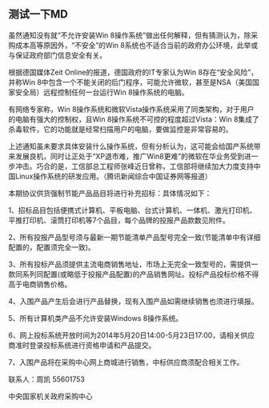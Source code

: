 ## 测试一下MD


虽然通知没有就“不允许安装Win 8操作系统”做出任何解释，但有猜测认为，除采购成本高等原因外，“不安全”的Win 8系统也不适合当前的政府办公环境，此举或与保证政府部门信息安全有关。

根据德国媒体Zeit Online的报道，德国政府的IT专家认为Win 8存在“安全风险”，并称Win 8中包含一个不能关闭的后门程序，可能允许微软，甚至是NSA（美国国家安全局）远程控制任何一台运行Win 8操作系统的电脑。

有网络专家称，Win 8操作系统和微软Vista操作系统采用了同类架构，对于用户的电脑有强大的控制权，且Win 8操作系统不可控的程度超过Vista：Win 8集成了杀毒软件，它的功能就是经常扫描用户的电脑，要做监控是非常容易的。

上述通知虽未要求具体安装什么操作系统，但有分析认为，这可能会给国产系统带来发展良机，同时让正处于“XP退市难，推广Win8更难”的微软在华业务受到进一步冲击。巧合的是，工信部总工程师张峰近日曾称，工信部将继续加大力度支持中国Linux操作系统的研发应用。（腾讯新闻综合中国证券网等报道）

本期协议供货强制节能产品品目将进行补充招标：具体情况如下：

1、招标品目包括便携式计算机、平板电脑、台式计算机、一体机、激光打印机、平推打印机、滚筒打印机等7个品目，每个品牌的投报产品款数见附件。

2、所有投报产品型号须与最新一期节能清单产品型号完全一致(节能清单中有详细配置的，配置须完全一致)。

3、所有投标产品须提供主流电商销售地址，市场上无完全一致型号的，需提供一款同系列同配置(或略低于投报产品配置)的产品销售网址。投标产品投标价格不得高于电商销售价格。

4、入围产品产生后会进行产品替换，现有入围产品如需继续销售也须进行填报。

5、所有计算机类产品不允许安装Windows 8操作系统。

6、网上投标系统开放时间为2014年5月20日14:00-5月23日17:00，请相关供应商准时登录投标系统进行资格申请和产品提交。

7、入围产品将在采购中心网上商城进行销售，中标供应商须配合相关工作。

联系人：周凯 55601753
  
中央国家机关政府采购中心
